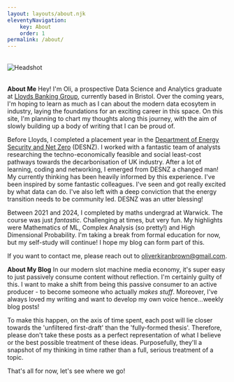 ```yaml
---
layout: layouts/about.njk
eleventyNavigation:
    key: About
    order: 1
permalink: /about/
---
```


<div style="display: flex; align-items: top; gap: 2rem; max-width: 800px; margin: 2rem auto;">
  <div>
    <img src="./headshot.jpg" alt="Headshot">
  </div>
</div>

**About Me**
Hey! I'm Oli, a prospective Data Science and Analytics graduate at  [Lloyds Banking Group](https://www.lloydsbankinggroup.com/), currently based in Bristol. Over the coming years, I'm hoping to learn as much as I can about the modern data ecosytem in industry, laying the foundations for an exciting career in this space. On this site, I'm planning to chart my thoughts along this journey, with the aim of slowly building up a body of writing that I can be proud of.

Before Lloyds, I completed a placement year in the [Department of Energy Security and Net Zero](https://www.gov.uk/government/organisations/department-for-energy-security-and-net-zero) (DESNZ). I worked with a fantastic team of analysts researching the techno-economically feasible and social least-cost pathways towards the decarbonisation of UK industry. After a lot of learning, coding and networking, I emerged from DESNZ a changed man! My currently thinking has been heavily informed by this experience. I've been inspired by some fantastic colleagues. I've seen and got really excited by what data can do. I've also left with a deep conviction that the energy transition needs to be community led. DESNZ was an utter blessing!

Between 2021 and 2024, I completed by maths undergrad at Warwick. The course was just *fantastic*. Challenging at times, but very fun. My highlights were Mathematics of ML, Complex Analysis (so pretty!) and High Dimensional Probability. I'm taking a break from formal education for now, but my self-study will continue! I hope my blog can form part of this. 

If you want to contact me, please reach out to oliverkiranbrown@gmail.com.

**About My Blog**
In our modern slot machine media economy, it's super easy to just passively consume content without reflection. I'm certainly guilty of this. I want to make a shift from being this passive consumer to an active producer - to become someone who actually *makes stuff*. Moreover, I've always loved my writing and want to develop my own voice hence...weekly blog posts! 

To make this happen, on the axis of time spent, each post will lie closer towards the 'unfiltered first-draft' than the 'fully-formed thesis'. Therefore, please don't take these posts as a perfect representation of what I believe or the best possible treatment of these ideas. Purposefully, they'll a snapshot of my thinking in time rather than a full, serious treatment of a topic. 

That's all for now, let's see where we go!







